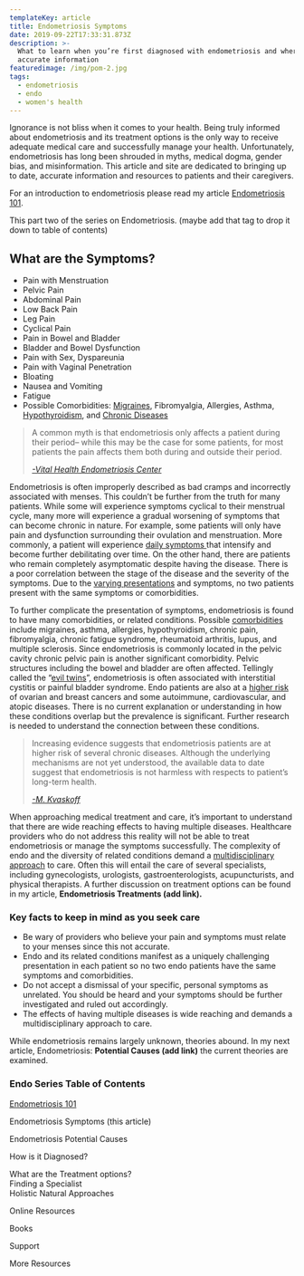 ```yaml
---
templateKey: article
title: Endometriosis Symptoms
date: 2019-09-22T17:33:31.873Z
description: >-
  What to learn when you’re first diagnosed with endometriosis and where to find
  accurate information
featuredimage: /img/pom-2.jpg
tags:
  - endometriosis
  - endo
  - women's health
---
```

Ignorance is not bliss when it comes to your health. Being truly informed about endometriosis and its treatment options is the only way to receive adequate medical care and successfully manage your health. Unfortunately, endometriosis has long been shrouded in myths, medical dogma, gender bias, and misinformation. This article and site are dedicated to bringing up to date, accurate information and resources to patients and their caregivers. 

For an introduction to endometriosis please read my article [Endometriosis 101](/articles/2019-08-21-endometriosis/).

This part two of the series on Endometriosis. (maybe add that tag to drop it down to table of contents)

<h2>What are the Symptoms?</h2>

* Pain with Menstruation
* Pelvic Pain
* Abdominal Pain
* Low Back Pain
* Leg Pain
* Cyclical Pain
* Pain in Bowel and Bladder
* Bladder and Bowel Dysfunction
* Pain with Sex, Dyspareunia
* Pain with Vaginal Penetration 
* Bloating
* Nausea and Vomiting
* Fatigue
* Possible Comorbidities: <a href="https://www.ncbi.nlm.nih.gov/pubmed/22442736" target="_blank" rel="noopener noreferrer">Migraines</a>, Fibromyalgia, Allergies, Asthma, <a href="https://www.ncbi.nlm.nih.gov/pubmed/12351553" target="_blank" rel="noopener noreferrer">Hypothyroidism</a>, and <a href="https://www.ncbi.nlm.nih.gov/pubmed/25765863" target="_blank" rel="noopener noreferrer">Chronic Diseases</a>

<blockquote>A common myth is that endometriosis only affects a patient during their period– while this may be the case for some patients, for most patients the pain affects them both during and outside their period. <cite><a href="https://www.vitalhealth.com/conditions-treated/pelvic-pain-conditions/endometriosis/" target="_blank" rel="noopener noreferrer">

\-Vital Health Endometriosis Center </a>  </cite></blockquote>

Endometriosis is often improperly described as bad cramps and incorrectly associated with menses. This couldn’t be further from the truth for many patients. While some will experience symptoms cyclical to their menstrual cycle, many more will experience a gradual worsening of symptoms that can become chronic in nature. For example, some patients will only have pain and dysfunction surrounding their ovulation and menstruation. More commonly, a patient will experience <a href="http://centerforendo.com/endometriosis-understanding-a-complex-disease" target="_blank" rel="noopener noreferrer"> daily symptoms </a> that intensify and become further debilitating over time. On the other hand, there are patients who remain completely asymptomatic despite having the disease. There is a poor correlation between the stage of the disease and the severity of the symptoms. Due to the <a href="https://obgyn.onlinelibrary.wiley.com/doi/full/10.1111/j.1471-0528.1997.tb11523.x" target="_blank" rel="noopener noreferrer">varying presentations</a> and symptoms, no two patients present with the same symptoms or comorbidities. 

To further complicate the presentation of symptoms, endometriosis is found to have many comorbidities, or related conditions. Possible <a href="https://www.ncbi.nlm.nih.gov/pubmed/12351553" target="_blank" rel="noopener noreferrer">comorbidities</a> include migraines, asthma, allergies, hypothyroidism, chronic pain, fibromyalgia, chronic fatigue syndrome, rheumatoid arthritis, lupus, and multiple sclerosis. Since endometriosis is commonly located in the pelvic cavity chronic pelvic pain is another significant comorbidity. Pelvic structures including the bowel and bladder are often affected. Tellingly called the “<a href="https://www.ncbi.nlm.nih.gov/pmc/articles/PMC3043443/" target="_blank" rel="noopener noreferrer">evil twins</a>”, endometriosis is often associated with interstitial cystitis or painful bladder syndrome. Endo patients are also at a <a href="https://www.ncbi.nlm.nih.gov/pubmed/25765863" target="_blank" rel="noopener noreferrer">higher risk</a> of ovarian and breast cancers and some autoimmune, cardiovascular, and atopic diseases. There is no current explanation or understanding in how these conditions overlap but the prevalence is significant. Further research is needed to understand the connection between these conditions. 

<blockquote>Increasing evidence suggests that endometriosis patients are at higher risk of several chronic diseases. Although the underlying mechanisms are not yet understood, the available data to date suggest that endometriosis is not harmless with respects to patient’s long-term health. <cite>

<a href="https://www.ncbi.nlm.nih.gov/pubmed/25765863" target="_blank" rel="noopener noreferrer">-M. Kvaskoff </a>  </cite></blockquote>

When approaching medical treatment and care, it’s important to understand that there are wide reaching effects to having multiple diseases. Healthcare providers who do not address this reality will not be able to treat endometriosis or manage the symptoms successfully. The complexity of endo and the diversity of related conditions demand a <a href="https://www.ncbi.nlm.nih.gov/pmc/articles/PMC6661982/?fbclid=IwAR1ytZua-OpiBsknNROSa0ucyF3dB5ExX2IIDSFEAeFsPdru1SXW22mHZKU " target="_blank" rel="noopener noreferrer">multidisciplinary approach</a> to care. Often this will entail the care of several specialists, including gynecologists, urologists, gastroenterologists, acupuncturists, and physical therapists. A further discussion on treatment options can be found in my article, **Endometriosis Treatments (add link).**

<h3>Key facts to keep in mind as you seek care</h3>

* Be wary of providers who believe your pain and symptoms must relate to your menses since this not accurate. 
* Endo and its related conditions manifest as a uniquely challenging presentation in each patient so no two endo patients have the same symptoms and comorbidities. 
* Do not accept a dismissal of your specific, personal symptoms as unrelated. You should be heard and your symptoms should be further investigated and ruled out accordingly. 
* The effects of having multiple diseases is wide reaching and demands a multidisciplinary approach to care.

While endometriosis remains largely unknown, theories abound. In my next article, Endometriosis: **Potential Causes (add link)** the current theories are examined. 

<h3>Endo Series Table of Contents</h3>

[Endometriosis 101](/articles/2019-08-21-endometriosis/)

Endometriosis Symptoms (this article)

Endometriosis Potential Causes

How is it Diagnosed?

What are the Treatment options?\
Finding a Specialist\
Holistic Natural Approaches

Online Resources

Books 

Support

More Resources
